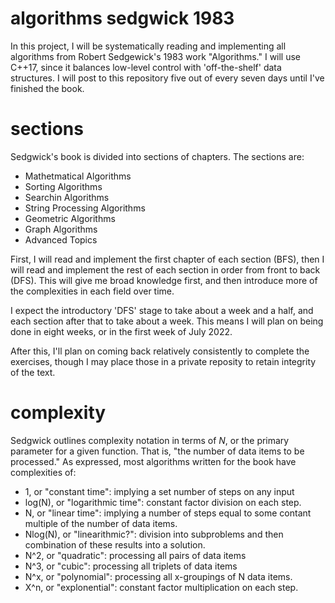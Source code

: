 # algorithms sedgwick 1983
In this project, I will be systematically reading 
and implementing all algorithms from Robert 
Sedgewick's 1983 work "Algorithms." I will use 
C++17, since it balances low-level control with 
'off-the-shelf' data structures. I will post to 
this repository five out of every seven days 
until I've finished the book. 

# sections

Sedgwick's book is divided into sections of chapters.
The sections are:
- Mathetmatical Algorithms
- Sorting Algorithms
- Searchin Algorithms
- String Processing Algorithms
- Geometric Algorithms
- Graph Algorithms
- Advanced Topics

First, I will read and implement the first chapter of 
each section (BFS), then I will read and implement the 
rest of each section in order from front to back (DFS).
This will give me broad knowledge first, and then 
introduce more of the complexities in each field over 
time.

I expect the introductory 'DFS' stage to take about a 
week and a half, and each section after that to take
about a week. This means I will plan on being done in
eight weeks, or in the first week of July 2022.

After this, I'll plan on coming back relatively 
consistently to complete the exercises, though I may
place those in a private reposity to retain integrity
of the text.

# complexity 

Sedgwick outlines complexity notation in terms of *N*,
or  the primary parameter for a given function. That is,
"the number of data items to be processed." As expressed,
most algorithms written for the book have complexities
of:

- 1, or "constant time": implying a set number of steps on any input
- log(N), or "logarithmic time": constant factor division on each step.
- N, or "linear time": implying a number of steps equal to some contant multiple of the number of data items.
- Nlog(N), or "linearithmic?": division into subproblems and then combination of these results into a solution.
- N^2, or "quadratic": processing all pairs of data items
- N^3, or "cubic": processing all triplets of data items
- N^x, or "polynomial": processing all x-groupings of N data items.
- X^n, or "explonential": constant factor multiplication on each step.

